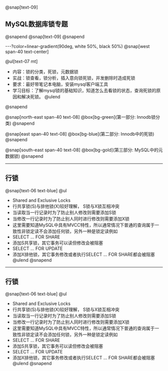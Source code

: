 @snap[text-09]
## MySQL数据库锁专题
@snapend
@snap[text-09]
@snapend



---?color=linear-gradient(90deg, white 50%, black 50%)
@snap[west span-40 text-center]

@ul[text-07 mt]
- 内容：锁的分类，死锁，元数据锁
- 实战：锁查看，锁分析，插入意向锁死锁，并发删除时造成死锁
- 要求：最好带笔记本电脑，安装mysql客户端工具
- 学习目标：了解mysql锁的基础知识，知道怎么去看锁的状态，查询死锁的原因和解决死锁。
@ulend

@snapend


@snap[north-east span-40 text-08]
@box[bg-green](第一部分: Innodb锁分类)
@snapend

@snap[east span-40 text-08]
@box[bg-blue](第二部分: Innodb中的死锁)
@snapend

@snap[south-east span-40 text-08]
@box[bg-gold](第三部分: MySQL中的元数据锁)
@snapend

---
##  行锁 

@snap[text-06 text-blue]
@ul
- Shared and Exclusive Locks 
- 行共享锁(S)与排他锁(X)较好理解， S锁与X锁互相冲突 
- 当读取当一行记录时为了防止别人修改则需要添加S锁 
- 当修改一行记录时为了防止别人同时进行修改则需要添加X锁 
- 这里需要知道MySQL中具有MVCC特性，所以通常情况下普通的查询属于一致性非锁定读不会添加任何锁，另外一种是锁定读例如 
- SELECT … FOR SHARE 
- 添加S共享锁，其它事务可以读但修改会被阻塞 
- SELECT … FOR UPDATE 
- 添加X排他锁，其它事务修改或者执行SELECT … FOR SHARE都会被阻塞 
@ulend
@snapend


---

##  行锁 

@snap[text-06 text-blue]
@ul
- Shared and Exclusive Locks 
- 行共享锁(S)与排他锁(X)较好理解， S锁与X锁互相冲突 
- 当读取当一行记录时为了防止别人修改则需要添加S锁 
- 当修改一行记录时为了防止别人同时进行修改则需要添加X锁 
- 这里需要知道MySQL中具有MVCC特性，所以通常情况下普通的查询属于一致性非锁定读不会添加任何锁，另外一种是锁定读例如 
- SELECT … FOR SHARE 
- 添加S共享锁，其它事务可以读但修改会被阻塞 
- SELECT … FOR UPDATE 
- 添加X排他锁，其它事务修改或者执行SELECT … FOR SHARE都会被阻塞 
@ulend
@snapend